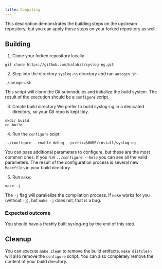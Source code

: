 ```yaml
---
title: Compiling
---
```


This description demonstrates the building steps on the upstream repository, but you can apply these steps
on your forked repository as well.

## Building

1. Clone your forked repository locally

 ```
git clone https://github.com/balabit/syslog-ng.git
```

2. Step into the directory `syslog-ng` directory and run `autogen.sh`:

 ```
./autogen.sh
```

 This script will clone the Git submodules and initialize the build system. The
result of the execution should be a `configure` script.

3. Create build directory
We prefer to build syslog-ng in a dedicated directory, so your Git repo is kept
tidy.

 ```
mkdir build
cd build
```

4. Run the `configure` scipt:

 ```
../configure --enable-debug --prefix=$HOME/install/syslog-ng
```

 You can pass additional parameters to configure, but these are the most common ones.
If you run `../configure --help` you can see all the valid parameters.
The result of the configuration process is several new `Makefile`s in your build directory.

5. Run `make`:

 ```
make -j
```

 The `-j` flag will parallelize the compilation process. If `make` works for you (without `-j`),
but `make -j` does not, that is a bug.

### Expected outcome ###

You should have a freshly built syslog-ng by the end of this step.

## Cleanup

 You can execute `make clean` to remove the build artifacts. `make distclean` will also
remove the `configure` script. You can also completely remove the content of your build directory.
